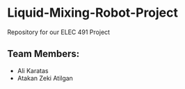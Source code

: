 # Liquid-Mixing-Robot-Project
Repository for our ELEC 491 Project
## Team Members:
- Ali Karatas
- Atakan Zeki Atilgan
